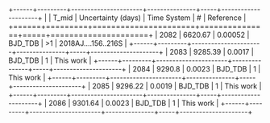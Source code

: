 +------+---------+----------------------+---------------+-----+---------------------+
|      |   T_mid |   Uncertainty (days) | Time System   | #   | Reference           |
+======+=========+======================+===============+=====+=====================+
| 2082 | 6620.67 |              0.00052 | BJD_TDB       | >1  | 2018AJ....156..216S |
+------+---------+----------------------+---------------+-----+---------------------+
| 2083 | 9285.39 |              0.0017  | BJD_TDB       | 1   | This work           |
+------+---------+----------------------+---------------+-----+---------------------+
| 2084 | 9290.8  |              0.0023  | BJD_TDB       | 1   | This work           |
+------+---------+----------------------+---------------+-----+---------------------+
| 2085 | 9296.22 |              0.0019  | BJD_TDB       | 1   | This work           |
+------+---------+----------------------+---------------+-----+---------------------+
| 2086 | 9301.64 |              0.0023  | BJD_TDB       | 1   | This work           |
+------+---------+----------------------+---------------+-----+---------------------+